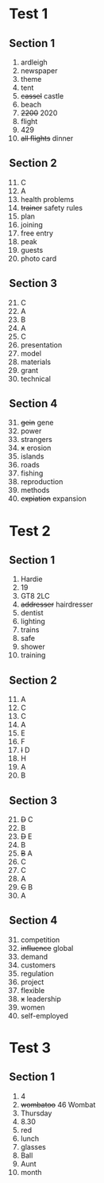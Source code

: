 # Test 1

## Section 1

1. ardleigh
2. newspaper
3. theme
4. tent
5. ~~cassel~~ castle
6. beach
7. ~~2200~~ 2020
8. flight
9. 429
10. ~~all flights~~ dinner

## Section 2

11. C
12. A
13. health problems
14. ~~trainer~~ safety rules
15. plan
16. joining
17. free entry
18. peak
19. guests
20. photo card

## Section 3

21. C
22. A
23. B
24. A
25. C
26. presentation
27. model
28. materials
29. grant
30. technical

## Section 4

31. ~~gein~~ gene
32. power
33. strangers
34. ~~x~~ erosion
35. islands
36. roads
37. fishing
38. reproduction
39. methods
40. ~~expiation~~ expansion


# Test 2

## Section 1

1. Hardie
2. 19
3. GT8 2LC
4. ~~addresser~~ hairdresser
5. dentist
6. lighting
7. trains
8. safe
9. shower
10. training

## Section 2

11. A
12. C
13. C
14. A
15. E
16. F
17. ~~I~~ D
18. H
19. A
20. B

## Section 3

21. ~~D~~ C
22. B
23. ~~D~~ E
24. B
25. ~~B~~ A
26. C
27. C
28. A
29. ~~C~~ B
30. A

## Section 4

31. competition
32. ~~influence~~ global
33. demand
34. customers
35. regulation
36. project
37. flexible
38. ~~x~~ leadership
39. women
40. self-employed


# Test 3

## Section 1

1. 4
2. ~~wombatoo~~ 46 Wombat
3. Thursday
4. 8.30
5. red
6. lunch
7. glasses
8. Ball
9. Aunt
10. month
